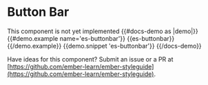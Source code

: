 # Button Bar

This component is not yet implemented
{{#docs-demo as |demo|}}
  {{#demo.example name='es-buttonbar'}}
    {{es-buttonbar}}
  {{/demo.example}}
  {{demo.snippet 'es-buttonbar'}}
{{/docs-demo}}

<aside role="note">

Have ideas for this component? Submit an issue or a PR at [https://github.com/ember-learn/ember-styleguide](https://github.com/ember-learn/ember-styleguide).

</aside>